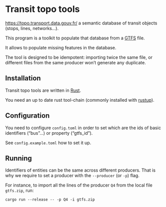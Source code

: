 # Transit topo tools

https://topo.transport.data.gouv.fr/ a semantic database of transit objects (stops, lines, networks…).

This program is a toolkit to populate that database from a [GTFS](https://gtfs.org) file.

It allows to populate missing features in the database.

The tool is designed to be idempotent: importing twice the same file, or different files from the same producer won’t generate any duplicate.

## Installation

Transit topo tools are written in [Rust](https://www.rust-lang.org/).

You need an up to date rust tool-chain (commonly installed with [rustup](https://rustup.rs/)).

## Configuration

You need to configure `config.toml` in order to set which are the ids of basic identifiers (“bus”…) or property (“gtfs_id”).

See `config.example.toml` how to set it up.

## Running

Identifiers of entities can be the same across different producers. That is why we require to set a producer with the `--producer` (or `-p`) flag.

For instance, to import all the lines of the producer `Q4` from the local file `gtfs.zip`, run:

    cargo run --release -- -p Q4 -i gtfs.zip
